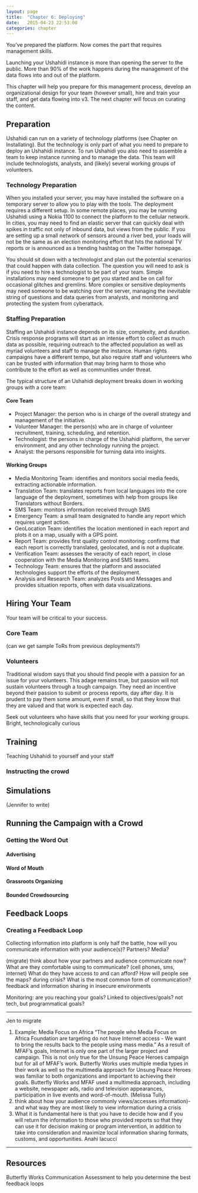```yaml
---
layout: page
title:  "Chapter 6: Deploying"
date:   2015-04-23 22:53:00
categories: chapter
---
```


You’ve prepared the platform. Now comes the part that requires management skills.

Launching your Ushahidi instance is more than opening the server to the public. More than 90% of the work happens during the management of the data flows into and out of the platform.

This chapter will help you prepare for this management process, develop an organizational design for your team (however small), hire and train your staff, and get data flowing into v3. The next chapter will focus on curating the content.

## Preparation

Ushahidi can run on a variety of technology platforms (see Chapter on Installating). But the technology is only part of what you need to prepare to deploy an Ushahidi instance. To run Ushahidi you also need to assemble a team to keep instance running and to manage the data. This team will include technologists, analysts, and (likely) several working groups of volunteers.

### Technology Preparation

When you installed your server, you may have installed the software on a temporary server to allow you to play with the tools. The deployment requires a different setup. In some remote places, you may be running Ushahidi using a Nokia 1100 to connect the platform to the cellular network. In cities, you may need to find an elastic server that can quickly deal with spikes in traffic not only of inbound data, but views from the public. If you are setting up a small network of sensors around a river bed, your loads will not be the same as an election monitoring effort that hits the national TV reports or is announced as a trending hashtag on the Twitter homepage.

You should sit down with a technologist and plan out the potential scenarios that could happen with data collection. The question you will need to ask is if you need to hire a technologist to be part of your team. Simple installations may need someone to get you started and be on call for occasional glitches and gremlins. More complex or sensitive deployments may need someone to be watching over the server, managing the inevitable string of questions and data queries from analysts, and monitoring and protecting the system from cyberattack.

### Staffing Preparation

Staffing an Ushahidi instance depends on its size, complexity, and duration. Crisis response programs will start as an intense effort to collect as much data as possible, requiring outreach to the affected population as well as myriad volunteers and staff to manage the instance. Human rights campaigns have a different tempo, but also require staff and volunteers who can be trusted with information that may bring harm to those who contribute to the effort as well as communities under threat.

The typical structure of an Ushahidi deployment breaks down in working groups with a core team:

#### Core Team

* Project Manager: the person who is in charge of the overall strategy and management of the initiative.
* Volunteer Manager: the person(s) who are in charge of volunteer recruitment, training, scheduling, and retention.
* Technologist: the persons in charge of the Ushahidi platform, the server environment, and any other technology running the project.
* Analyst: the persons responsible for turning data into insights.

#### Working Groups

* Media Monitoring Team: identifies and monitors social media feeds, extracting actionable information.
* Translation Team: translates reports from local languages into the core language of the deployment, sometimes with help from groups like Translators without Borders.
* SMS Team: monitors information received through SMS
* Emergency Team: a small team designated to handle any report which requires urgent action.
* GeoLocation Team: identifies the location mentioned in each report and plots it on a map, usually with a GPS point.
* Report Team: provides first quality control monitoring: confirms that each report is correctly translated, geolocated, and is not a duplicate.
* Verification Team: assesses the veracity of each report, in close cooperation with the Media Monitoring and SMS teams.
* Technology Team: ensures that the platform and associated technologies support the efforts of the deployment.
* Analysis and Research Team: analyzes Posts and Messages and provides situation reports, often with data visualizations.

## Hiring Your Team

Your team will be critical to your success.

### Core Team

(can we get sample ToRs from previous deployments?)


### Volunteers

Traditional wisdom says that you should find people with a passion for an issue for your volunteers. This adage remains true, but passion will not sustain volunteers through a tough campaign. They need an incentive beyond their passion to submit or process reports, day after day. It is prudent to pay them some amount, even if small, so that they know that they are valued and that work is expected each day.

Seek out volunteers who have skills that you need for your working groups. Bright, technologically curious

## Training

Teaching Ushahidi to yourself and your staff

### Instructing the crowd

## Simulations

(Jennifer to write)

## Running the Campaign with a Crowd

### Getting the Word Out

#### Advertising

#### Word of Mouth

#### Grassroots Organizing

#### Bounded Crowdsourcing

## Feedback Loops

### Creating a Feedback Loop
Collecting information into platform is only half the battle, how will you communicate information with your audience(s)? Partners? Media?

(migrate) think about how your partners and audience communicate now? What are they comfortable using to communicate? (cell phones, sms, internet) What do they have access to and can afford? How will people see the maps? during crisis? What is the most common form of communication?
feedback and information sharing in insecure environments

Monitoring: are you reaching your goals? Linked to objectives/goals? not tech, but programmatical goals?
________________________________________
Jen to migrate

1.    Example: Media Focus on Africa “The people who Media Focus on Africa Foundation are targeting do not have Internet access - We want to bring the results back to the people using mass media.” As a result of MFAF’s goals, Internet is only one part of the larger project and campaign. This is not only true for the Unsung Peace Heroes campaign but for all of MFAF’s work. Butterfly Works uses multiple media types in their work as well so the multimedia approach for Unsung Peace Heroes was familiar to both organizations and important to achieving their goals. Butterfly Works and MFAF used a multimedia approach, including a website, newspaper ads, radio and television appearances, participation in live events and word-of-mouth. (Melissa Tully)
2.    think about how your audience commonly views/accesses information)- and what way they are most likely to view information during a crisis
3.    What it is fundamental here is that you have to decide how and if you will return the information to those who provided reports so that they can use it for decision making or program intervention, in addition to take into consideration and maximize local information sharing formats, customs, and opportunities. Anahi Iacucci

________________________________________

## Resources
Butterfly Works Communication Assessment to help you determine the best feedback loops